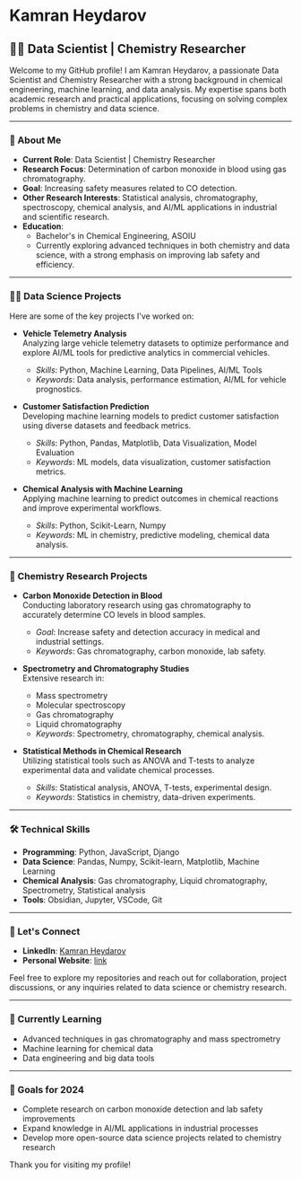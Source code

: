 # Kamran Heydarov

## 👨‍🔬 Data Scientist | Chemistry Researcher

Welcome to my GitHub profile! I am Kamran Heydarov, a passionate Data Scientist and Chemistry Researcher with a strong background in chemical engineering, machine learning, and data analysis. My expertise spans both academic research and practical applications, focusing on solving complex problems in chemistry and data science.

---

### 🧪 About Me

- **Current Role**: Data Scientist | Chemistry Researcher
- **Research Focus**: Determination of carbon monoxide in blood using gas chromatography.  
- **Goal**: Increasing safety measures related to CO detection.
- **Other Research Interests**: Statistical analysis, chromatography, spectroscopy, chemical analysis, and AI/ML applications in industrial and scientific research.
- **Education**: 
  - Bachelor's in Chemical Engineering, ASOIU
  - Currently exploring advanced techniques in both chemistry and data science, with a strong emphasis on improving lab safety and efficiency.

---

### 🧑‍💻 Data Science Projects

Here are some of the key projects I've worked on:

- **Vehicle Telemetry Analysis**  
  Analyzing large vehicle telemetry datasets to optimize performance and explore AI/ML tools for predictive analytics in commercial vehicles.
  - *Skills*: Python, Machine Learning, Data Pipelines, AI/ML Tools
  - *Keywords*: Data analysis, performance estimation, AI/ML for vehicle prognostics.

- **Customer Satisfaction Prediction**  
  Developing machine learning models to predict customer satisfaction using diverse datasets and feedback metrics.
  - *Skills*: Python, Pandas, Matplotlib, Data Visualization, Model Evaluation
  - *Keywords*: ML models, data visualization, customer satisfaction metrics.

- **Chemical Analysis with Machine Learning**  
  Applying machine learning to predict outcomes in chemical reactions and improve experimental workflows.
  - *Skills*: Python, Scikit-Learn, Numpy
  - *Keywords*: ML in chemistry, predictive modeling, chemical data analysis.

---

### 🧪 Chemistry Research Projects

- **Carbon Monoxide Detection in Blood**  
  Conducting laboratory research using gas chromatography to accurately determine CO levels in blood samples.
  - *Goal*: Increase safety and detection accuracy in medical and industrial settings.
  - *Keywords*: Gas chromatography, carbon monoxide, lab safety.

- **Spectrometry and Chromatography Studies**  
  Extensive research in:
  - Mass spectrometry
  - Molecular spectroscopy
  - Gas chromatography
  - Liquid chromatography
  - *Keywords*: Spectrometry, chromatography, chemical analysis.

- **Statistical Methods in Chemical Research**  
  Utilizing statistical tools such as ANOVA and T-tests to analyze experimental data and validate chemical processes.
  - *Skills*: Statistical analysis, ANOVA, T-tests, experimental design.
  - *Keywords*: Statistics in chemistry, data-driven experiments.

---

### 🛠️ Technical Skills

- **Programming**: Python, JavaScript, Django
- **Data Science**: Pandas, Numpy, Scikit-learn, Matplotlib, Machine Learning
- **Chemical Analysis**: Gas chromatography, Liquid chromatography, Spectrometry, Statistical analysis
- **Tools**: Obsidian, Jupyter, VSCode, Git

---

### 🔗 Let's Connect

- **LinkedIn**: [Kamran Heydarov](https://linkedin.com/in/kamranheydarov)  
- **Personal Website**: [link](heydarov-42939a6859ae.herokuapp.com/)  

Feel free to explore my repositories and reach out for collaboration, project discussions, or any inquiries related to data science or chemistry research.

---

### 🌱 Currently Learning

- Advanced techniques in gas chromatography and mass spectrometry
- Machine learning for chemical data
- Data engineering and big data tools

---

### 🎯 Goals for 2024

- Complete research on carbon monoxide detection and lab safety improvements
- Expand knowledge in AI/ML applications in industrial processes
- Develop more open-source data science projects related to chemistry research

Thank you for visiting my profile!
